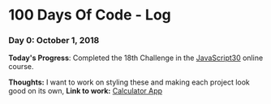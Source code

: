 # 100 Days Of Code - Log

### Day 0: October 1, 2018

**Today's Progress**: Completed the 18th Challenge in the [JavaScript30](https://javascript30.com) online course.

**Thoughts:** I want to work on styling these and making each project look good on its own,
**Link to work:** [Calculator App](http://www.example.com)
